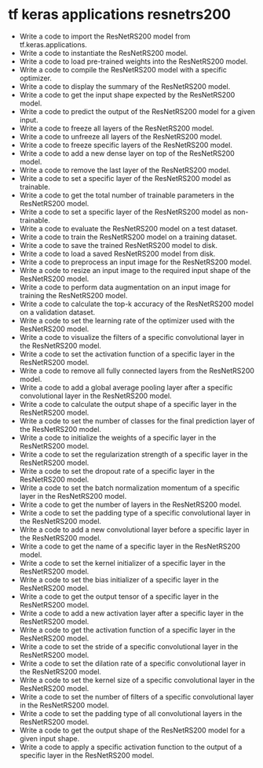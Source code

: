 # tf keras applications resnetrs200

- Write a code to import the ResNetRS200 model from tf.keras.applications.
- Write a code to instantiate the ResNetRS200 model.
- Write a code to load pre-trained weights into the ResNetRS200 model.
- Write a code to compile the ResNetRS200 model with a specific optimizer.
- Write a code to display the summary of the ResNetRS200 model.
- Write a code to get the input shape expected by the ResNetRS200 model.
- Write a code to predict the output of the ResNetRS200 model for a given input.
- Write a code to freeze all layers of the ResNetRS200 model.
- Write a code to unfreeze all layers of the ResNetRS200 model.
- Write a code to freeze specific layers of the ResNetRS200 model.
- Write a code to add a new dense layer on top of the ResNetRS200 model.
- Write a code to remove the last layer of the ResNetRS200 model.
- Write a code to set a specific layer of the ResNetRS200 model as trainable.
- Write a code to get the total number of trainable parameters in the ResNetRS200 model.
- Write a code to set a specific layer of the ResNetRS200 model as non-trainable.
- Write a code to evaluate the ResNetRS200 model on a test dataset.
- Write a code to train the ResNetRS200 model on a training dataset.
- Write a code to save the trained ResNetRS200 model to disk.
- Write a code to load a saved ResNetRS200 model from disk.
- Write a code to preprocess an input image for the ResNetRS200 model.
- Write a code to resize an input image to the required input shape of the ResNetRS200 model.
- Write a code to perform data augmentation on an input image for training the ResNetRS200 model.
- Write a code to calculate the top-k accuracy of the ResNetRS200 model on a validation dataset.
- Write a code to set the learning rate of the optimizer used with the ResNetRS200 model.
- Write a code to visualize the filters of a specific convolutional layer in the ResNetRS200 model.
- Write a code to set the activation function of a specific layer in the ResNetRS200 model.
- Write a code to remove all fully connected layers from the ResNetRS200 model.
- Write a code to add a global average pooling layer after a specific convolutional layer in the ResNetRS200 model.
- Write a code to calculate the output shape of a specific layer in the ResNetRS200 model.
- Write a code to set the number of classes for the final prediction layer of the ResNetRS200 model.
- Write a code to initialize the weights of a specific layer in the ResNetRS200 model.
- Write a code to set the regularization strength of a specific layer in the ResNetRS200 model.
- Write a code to set the dropout rate of a specific layer in the ResNetRS200 model.
- Write a code to set the batch normalization momentum of a specific layer in the ResNetRS200 model.
- Write a code to get the number of layers in the ResNetRS200 model.
- Write a code to set the padding type of a specific convolutional layer in the ResNetRS200 model.
- Write a code to add a new convolutional layer before a specific layer in the ResNetRS200 model.
- Write a code to get the name of a specific layer in the ResNetRS200 model.
- Write a code to set the kernel initializer of a specific layer in the ResNetRS200 model.
- Write a code to set the bias initializer of a specific layer in the ResNetRS200 model.
- Write a code to get the output tensor of a specific layer in the ResNetRS200 model.
- Write a code to add a new activation layer after a specific layer in the ResNetRS200 model.
- Write a code to get the activation function of a specific layer in the ResNetRS200 model.
- Write a code to set the stride of a specific convolutional layer in the ResNetRS200 model.
- Write a code to set the dilation rate of a specific convolutional layer in the ResNetRS200 model.
- Write a code to set the kernel size of a specific convolutional layer in the ResNetRS200 model.
- Write a code to set the number of filters of a specific convolutional layer in the ResNetRS200 model.
- Write a code to set the padding type of all convolutional layers in the ResNetRS200 model.
- Write a code to get the output shape of the ResNetRS200 model for a given input shape.
- Write a code to apply a specific activation function to the output of a specific layer in the ResNetRS200 model.